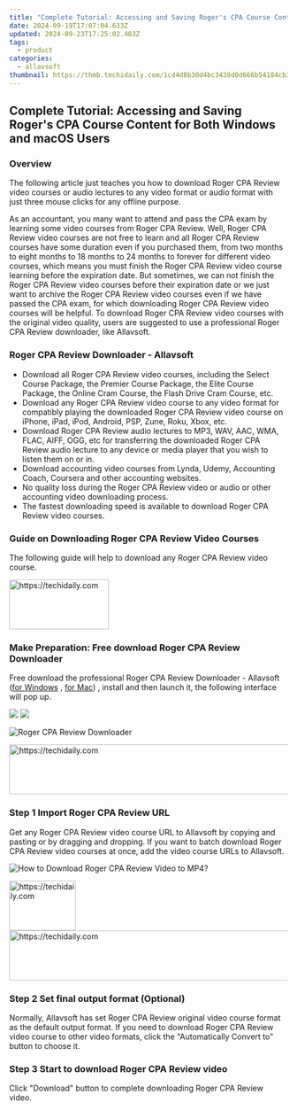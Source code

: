 ```yaml
---
title: "Complete Tutorial: Accessing and Saving Roger's CPA Course Content for Both Windows and macOS Users"
date: 2024-09-19T17:07:04.633Z
updated: 2024-09-23T17:25:02.483Z
tags:
  - product
categories:
  - allavsoft
thumbnail: https://thmb.techidaily.com/1cd4d8b30d4bc3438d0d666b54184cb335ed999f5f531a542c9f720844c66d4d.jpg
---
```


## Complete Tutorial: Accessing and Saving Roger's CPA Course Content for Both Windows and macOS Users

### Overview

The following article just teaches you how to download Roger CPA Review video courses or audio lectures to any video format or audio format with just three mouse clicks for any offline purpose.

As an accountant, you many want to attend and pass the CPA exam by learning some video courses from Roger CPA Review. Well, Roger CPA Review video courses are not free to learn and all Roger CPA Review courses have some duration even if you purchased them, from two months to eight months to 18 months to 24 months to forever for different video courses, which means you must finish the Roger CPA Review video course learning before the expiration date. But sometimes, we can not finish the Roger CPA Review video courses before their expiration date or we just want to archive the Roger CPA Review video courses even if we have passed the CPA exam, for which downloading Roger CPA Review video courses will be helpful. To download Roger CPA Review video courses with the original video quality, users are suggested to use a professional Roger CPA Review downloader, like Allavsoft.

### Roger CPA Review Downloader - Allavsoft

* Download all Roger CPA Review video courses, including the Select Course Package, the Premier Course Package, the Elite Course Package, the Online Cram Course, the Flash Drive Cram Course, etc.
* Download any Roger CPA Review video course to any video format for compatibly playing the downloaded Roger CPA Review video course on iPhone, iPad, iPod, Android, PSP, Zune, Roku, Xbox, etc.
* Download Roger CPA Review audio lectures to MP3, WAV, AAC, WMA, FLAC, AIFF, OGG, etc for transferring the downloaded Roger CPA Review audio lecture to any device or media player that you wish to listen them on or in.
* Download accounting video courses from Lynda, Udemy, Accounting Coach, Coursera and other accounting websites.
* No quality loss during the Roger CPA Review video or audio or other accounting video downloading process.
* The fastest downloading speed is available to download Roger CPA Review video courses.

### Guide on Downloading Roger CPA Review Video Courses

The following guide will help to download any Roger CPA Review video course.

<!-- affiliate ads begin -->
<a href="https://aligracehair.sjv.io/c/5597632/2135353/19272" target="_top" id="2135353">
  <img src="//a.impactradius-go.com/display-ad/19272-2135353" border="0" alt="https://techidaily.com" width="180" height="90"/>
</a>
<img height="0" width="0" src="https://aligracehair.sjv.io/i/5597632/2135353/19272" style="position:absolute;visibility:hidden;" border="0" />
<!-- affiliate ads end -->

### Make Preparation: Free download Roger CPA Review Downloader

Free download the professional Roger CPA Review Downloader - Allavsoft ([for Windows](https://tools.techidaily.com/allavsoft/products/) , [for Mac](https://tools.techidaily.com/allavsoft/products/)) , install and then launch it, the following interface will pop up.

[![](https://www.allavsoft.com/how-to/../images/how-to/free-download-win.jpg)](https://tools.techidaily.com/allavsoft/products/) [![](https://www.allavsoft.com/how-to/../images/how-to/free-download-mac.jpg)](https://tools.techidaily.com/allavsoft/products/)

![Roger CPA Review Downloader](https://www.allavsoft.com/how-to/../images/allavsoft/screen-shot-600.jpg)

<!-- affiliate ads begin -->
<a href="https://aligracehair.sjv.io/c/5597632/2012420/19272" target="_top" id="2012420">
  <img src="//a.impactradius-go.com/display-ad/19272-2012420" border="0" alt="https://techidaily.com" width="728" height="90"/>
</a>
<img height="0" width="0" src="https://aligracehair.sjv.io/i/5597632/2012420/19272" style="position:absolute;visibility:hidden;" border="0" />
<!-- affiliate ads end -->

### Step 1 Import Roger CPA Review URL

Get any Roger CPA Review video course URL to Allavsoft by copying and pasting or by dragging and dropping. If you want to batch download Roger CPA Review video courses at once, add the video course URLs to Allavsoft.

![How to Download Roger CPA Review Video to MP4?](https://www.allavsoft.com/how-to/../images/how-to/download-rtmp-video/download-rtmp-video.jpg)

<!-- affiliate ads begin -->
<a href="https://aligracehair.sjv.io/c/5597632/2135362/19272" target="_top" id="2135362">
  <img src="//a.impactradius-go.com/display-ad/19272-2135362" border="0" alt="https://techidaily.com" width="120" height="90"/>
</a>
<img height="0" width="0" src="https://aligracehair.sjv.io/i/5597632/2135362/19272" style="position:absolute;visibility:hidden;" border="0" />
<!-- affiliate ads end -->

<!-- affiliate ads begin -->
<a href="https://versadesk.pxf.io/c/5597632/1828647/21290" target="_top" id="1828647">
  <img src="//a.impactradius-go.com/display-ad/21290-1828647" border="0" alt="https://techidaily.com" width="728" height="90"/>
</a>
<img height="0" width="0" src="https://versadesk.pxf.io/i/5597632/1828647/21290" style="position:absolute;visibility:hidden;" border="0" />
<!-- affiliate ads end -->

### Step 2 Set final output format (Optional)

Normally, Allavsoft has set Roger CPA Review original video course format as the default output format. If you need to download Roger CPA Review video course to other video formats, click the "Automatically Convert to" button to choose it.

### Step 3 Start to download Roger CPA Review video

Click "Download" button to complete downloading Roger CPA Review video.

<ins class="adsbygoogle"
     style="display:block"
     data-ad-format="autorelaxed"
     data-ad-client="ca-pub-7571918770474297"
     data-ad-slot="1223367746"></ins>

<ins class="adsbygoogle"
     style="display:block"
     data-ad-client="ca-pub-7571918770474297"
     data-ad-slot="8358498916"
     data-ad-format="auto"
     data-full-width-responsive="true"></ins>



